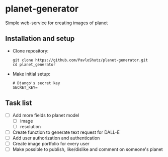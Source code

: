 # planet-generator
Simple web-service for creating images of planet


## Installation and setup

- Clone repository:
    ```commandline
    git clone https://github.com/PavloShutz/planet-generator.git
    cd planet_generator
    ```
- Make initial setup:
    ```dotenv
  # Django's secret key
    SECRET_KEY=
  ```

## Task list
- [ ] Add more fields to planet model
  - [ ] image
  - [ ] resolution
- [ ] Create function to generate text request for DALL-E
- [ ] Add user authorization and authentication
- [ ] Create image portfolio for every user
- [ ] Make possible to publish, like/dislike and comment on someone's planet